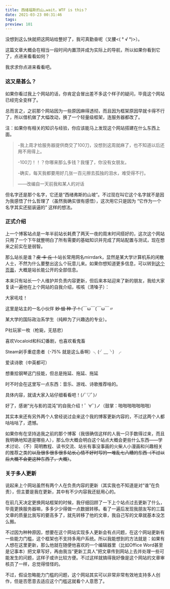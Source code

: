 ```yaml
---
title: 西绪福斯的山…wait，WTF is this？
date: 2021-03-23 00:31:46
tags: 
preview: 101
---
```




没想到这么快就把这网站给整好了，我可真勤奋呢（叉腰<( ° √ °)>）。

这篇文章大概会在相当一段时间内置顶并成为实际上的导航，所以如果你看到它了，点进来看看如何？

我求求你点进来看看吧。

### 这又是甚么？

如果你看过我上个网站的话，你肯定会冒出差不多这个样子的疑问，毕竟这个网站已经完全变样了。

总而言之，之前那个网站因为一些原因麻得透彻，而且因为框架原因早就卡得不行了，所以借机做了大幅改动，换了一个轻量级框架，连服务器都改了。

注：如果你有相关的知识与经验，你应该能马上发现这个网站搭建在什么东西上面。

> -我上周才给服务器提供商交了100刀，没想到这周就麻了，也不知道以后还用不用得上。
>
> -100刀！！？你哪来那么多钱？我懂了，你没有女朋友。
>
> -确实，每天我都要用好几张一百元擦去孤独的泪水，难受得不行。
>
> ——改编自一天前我和某人的对话

但名字还是那个名字，它还是“西绪弗斯的山坡”。不过现在叫它这个名字就不是因为我感悟了什么哲理了（虽然我确实很有感悟），这次用它只是因为 “它作为一个名字其实还挺装逼的” 这样的想法。

### 正式介绍

上一个博客站点是一年半前站长耗费了两天一夜的周末时间搭好的，这次这个网站只用了一个下午就整明白了所有需要的基础知识并完成了网站配置与测试，现在想来之前实在是弱智。

那么站长是谁？~~皮 卡 丘 ！~~站长常用网名mirrdark，显然是某大学计算机系的闲散人士，不然为什么要整出这么个玩意儿来。如果你想知道更多信息，可以转到[这个页面](/whoami)，大概是站长能公开的全部信息。

本来只有站长一个人维护并负责内容更新，但后来本站迎来了新的朋友，我给大家复读一遍他在上个网站的自我介绍，咳咳（清嗓子）：



大家吼哇！

这里是站主的一名小伙伴  ~~妙 蛙 种 子！~~(￣ω￣(￣ω￣〃

某大学的国际政治系学生（纯粹为了兴趣选的专业）。

P社玩家一枚（枪毙，无慈悲）

喜欢Vocaloid和科幻番剧，也喜欢看鬼畜

Steam剁手重症患者（-75% 就是这么香啊）╮(╯﹏╰）╭

爱读诗歌（中英都可）

想重拾钢琴这门技能，但总是拖延、拖延、拖延

时不时会在这里写一点东西：音乐、游戏、诗歌推荐啥的。

具体内容，就请大家入站仔细看看吧！(ﾉﾟ▽ﾟ)ﾉ



好了，感谢“光与影的混沌”的自我介绍！ﾟ ∀ﾟ)ノ（鼓掌：啪啪啪啪啪啪啪）

其实本来还有另外两个人曾经说过会来这个我的博客更新内容的，不过这两个人都咕咕咕了，遗憾。

如果你有在坚持追我之前的那个博客（我很确信这样的人我一只手数得过来，而且我明确地知道是哪些人），那么你大概会明白这个站点大概会更些什么东西——学术讨论、（不）简明教程、读书交流、站长有事没事画的火柴人小漫画和兴趣相关的推荐之类的~~以及很多很多很多站长心情不好时写的一堆乱七八糟的东西（不过以后大概不会更这种东西了，大概）~~。

### 关于多人更新

说起来上个网站虽然有两个人在负责内容的更新（其实我也不知道是对“谁”在负责），但主要是我在更新，其中有不少内容我还挺用心的。

在前几天决定更换网站框架的时候，我仔细回顾了一下上个站点过去更新了什么，毕竟更换服务器嘛，多多少少得做一点数据转移。看了一遍后发现我朋友写的三篇文章的质量比我写的要高多了，就先转移了他的文章，我自己写的文章就基本没怎么搬。

不过因为种种原因，想要在这个网站实现多人更新会有点问题，在这个网站更新有一些能力门槛，这个框架也不支持多用户系统。所以我能想到的方法就是：如果有人想在这里更新，那么他就在随便他喜欢的一个编辑器里（比如Office Word甚至是记事本）把文章写好，再由我当“更新工具人”把文章传到网站上去并处理一些可能发生的问题，这样子或许比较方便。不过这样就搞得我好像是这个网站的文章审核员了一样，总觉得怪怪的。

不过，假设忽略能力门槛的问题，这个网站其实可以非常非常有效地支持多人创作，但是否愿意去适应这个门槛这就看个人意愿了。